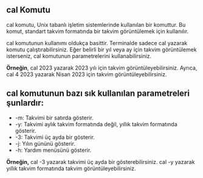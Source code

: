 ## cal Komutu


cal komutu, Unix tabanlı işletim sistemlerinde kullanılan bir komuttur. Bu komut, standart takvim formatında bir takvim görüntülemek için kullanılır.

cal komutunun kullanımı oldukça basittir. Terminalde sadece cal yazarak komutu çalıştırabilirsiniz. Eğer belirli bir yıl veya ay için takvim görüntülemek isterseniz, cal komutunun parametrelerini kullanabilirsiniz.

**Örneğin**, cal 2023 yazarak 2023 yılı için takvim görüntüleyebilirsiniz. Ayrıca, cal 4 2023 yazarak Nisan 2023 için takvim görüntüleyebilirsiniz.

## cal komutunun bazı sık kullanılan parametreleri şunlardır:

-   -m: Takvimi bir satırda gösterir.
-   -y: Takvimi aylık takvim formatında değil, yıllık takvim formatında gösterir.
-   -3: Takvimi üç ayda bir gösterir.
-   -j: Yılın gününü gösterir.
-   -h: Yardım menüsünü gösterir.

**Örneğin,** cal -3 yazarak takvimi üç ayda bir gösterebilirsiniz. cal -y yazarak yıllık takvim formatında takvim görüntüleyebilirsiniz.